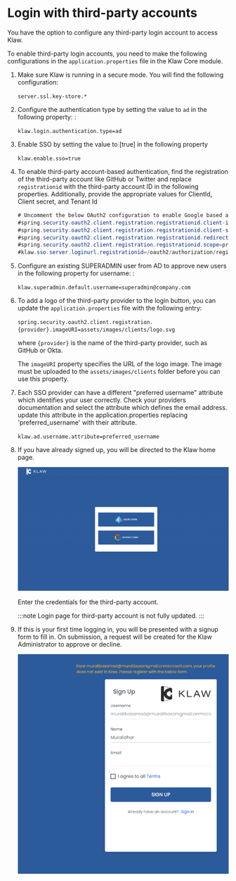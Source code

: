 # Login with third-party accounts

You have the option to configure any third-party login account to access
Klaw.

To enable third-party login accounts, you need to make the following
configurations in the `application.properties` file in the Klaw Core
module.

1. Make sure Klaw is running in a secure mode. You will find the following configuration:

   `server.ssl.key-store.*`

2. Configure the authentication type by setting the value to `ad` in the following property: :

   `klaw.login.authentication.type=ad`

3. Enable SSO by setting the value to [true] in the following property

   `klaw.enable.sso=true`

4. To enable third-party account-based authentication, find the registration of the third-party account like GitHub or
   Twitter and replace `registrationid` with the third-party account ID in the following properties. Additionally,
   provide the appropriate values for ClientId, Client secret, and Tenant Id

   ```java
   # Uncomment the below OAuth2 configuration to enable Google based authentication
   #spring.security.oauth2.client.registration.registrationid.client-id=
   #spring.security.oauth2.client.registration.registrationid.client-secret=
   #spring.security.oauth2.client.registration.registrationid.redirect-uri=https://localhost:9097/login/oauth2/code/google
   #spring.security.oauth2.client.registration.registrationid.scope=profile, email
   #klaw.sso.server.loginurl.registrationid=/oauth2/authorization/registrationid
   ```

5. Configure an existing SUPERADMIN user from AD to approve new users in the following property for username: :

   `klaw.superadmin.default.username=superadmin@company.com`

6. To add a logo of the third-party provider to the login button, you can update the `application.properties` file with
   the following entry:

   `spring.security.oauth2.client.registration.{provider}.imageURI=assets/images/clients/logo.svg`

   where `{provider}` is the name of the third-party provider, such as GitHub or Okta.

   The `imageURI` property specifies the URL of the logo image. The image must be uploaded to
   the `assets/images/clients` folder before you can use this property.

7. Each SSO provider can have a different "preferred username" attribute which identifies your user correctly.
   Check your providers documentation and select the attribute which defines the email address.
   update this attribute in the application.properties replacing 'preferred_username' with their attribute.

   `klaw.ad.username.attribute=preferred_username`

8. If you have already signed up, you will be directed to the Klaw home
   page.

   ![image](../../../static/images/authentication/OAuthLogin.png)

   Enter the credentials for the third-party account.

   :::note
   Login page for third-party account is not fully updated.
   :::

9. If this is your first time logging in, you will be presented with a
   signup form to fill in. On submission, a request will be created for
   the Klaw Administrator to approve or decline.

   ![image](../../../static/images/authentication/OAuthSignupForm.png)
